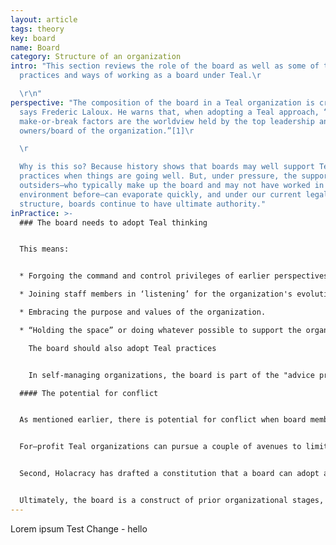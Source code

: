 ```yaml
---
layout: article
tags: theory
key: board
name: Board
category: Structure of an organization
intro: "This section reviews the role of the board as well as some of the
  practices and ways of working as a board under Teal.\r

  \r\n"
perspective: "The composition of the board in a Teal organization is crucial,
  says Frederic Laloux. He warns that, when adopting a Teal approach, “The only
  make-or-break factors are the worldview held by the top leadership and by the
  owners/board of the organization.”[1]\r

  \r

  Why is this so? Because history shows that boards may well support Teal
  practices when things are going well. But, under pressure, the support of
  outsiders—who typically make up the board and may not have worked in a similar
  environment before—can evaporate quickly, and under our current legal
  structure, boards continue to have ultimate authority."
inPractice: >-
  ### The board needs to adopt Teal thinking


  This means: 


  * Forgoing the command and control privileges of earlier perspectives

  * Joining staff members in ‘listening’ for the organization's evolutionary purpose, and being willing to follow its direction.

  * Embracing the purpose and values of the organization.

  * “Holding the space” or doing whatever possible to support the organization’s practice of a Teal approach. 

    The board should also adopt Teal practices


    In self-managing organizations, the board is part of the "advice process". For example, if a board member believes a decision is needed, she should seek advice from appropriate people throughout the organization. In so doing, she not only shows support for the practice, but also invites others to seek advice from the board. This means the division between the board and the rest of the company becomes more ‘porous’, reducing the need for "go-betweens".

  #### The potential for conflict 


  As mentioned earlier, there is potential for conflict when board members do not have a deeply held Teal worldview, since a board generally has ultimate legal authority. Even for board members with a Teal worldview, there is potential for problems in for-profit organizations. This is because board members there have a fiduciary duty to shareholders, and there is at least the potential that Teal practices may not always be viewed as serving those fiduciary duties.


  For–profit Teal organizations can pursue a couple of avenues to limit this potential for conflict. First, they can work to transition (with appropriate shareholder consent) the company to a “Benefit Corporation” structure. This structure, adopted in many states in the U.S., extends the duty of directors to include non-financial interests such as social benefit, concerns of employees and suppliers and environmental impact.


  Second, Holacracy has drafted a constitution that a board can adopt and make binding, even to future shareholders. It gives shareholders a legitimate say in matters related to finance, but prevents them from unilaterally imposing a strategy, or from reverting the organization to traditional management practices.


  Ultimately, the board is a construct of prior organizational stages, and it is as yet unclear exactly what its role should be under Teal or even if in its current form it is fully compatible with Teal.
---
```

Lorem ipsum Test Change - hello